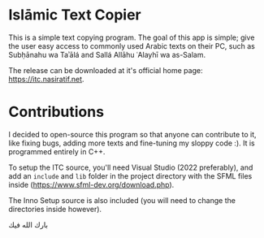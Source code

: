 # Islāmic Text Copier
This is a simple text copying program. The goal of this app is simple; give the user easy access to commonly used Arabic texts on their PC, such as Subḥānahu wa Taʾālá and Sallá Allāhu ʿAlayhī wa as-Salam.

The release can be downloaded at it's official home page: https://itc.nasiratif.net.

# Contributions
I decided to open-source this program so that anyone can contribute to it, like fixing bugs, adding more texts and fine-tuning my sloppy code :). It is programmed entirely in C++.

To setup the ITC source, you'll need Visual Studio (2022 preferably), and add an `include` and `lib` folder in the project directory with the SFML files inside (https://www.sfml-dev.org/download.php).

The Inno Setup source is also included (you will need to change the directories inside however).

بارك الله فيك
